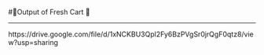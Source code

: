 #💫Output of Fresh Cart 💫
<hr>
https://drive.google.com/file/d/1xNCKBU3Qpl2Fy6BzPVgSr0jrQgF0qtz8/view?usp=sharing
